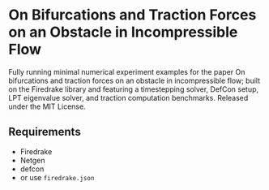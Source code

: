 # On Bifurcations and Traction Forces on an Obstacle in Incompressible Flow
Fully running minimal numerical experiment examples for the paper On
bifurcations and traction forces on an obstacle in incompressible flow; built
on the Firedrake library and featuring a timestepping solver, DefCon setup, LPT
eigenvalue solver, and traction computation benchmarks. Released under the MIT
License.

## Requirements
- Firedrake
- Netgen
- defcon
- or use `firedrake.json`
